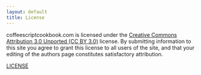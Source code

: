```yaml
---
layout: default
title: License
---
```


coffeescriptcookbook.com is licensed under the [Creative Commons Attribution 3.0 Unported (CC BY 3.0)](http://creativecommons.org/licenses/by/3.0/) license. By submitting information to this site you agree to grant this license to all users of the site, and that your editing of the authors page constitutes satisfactory attribution.

[LICENSE](/LICENSE-CC-BY)
